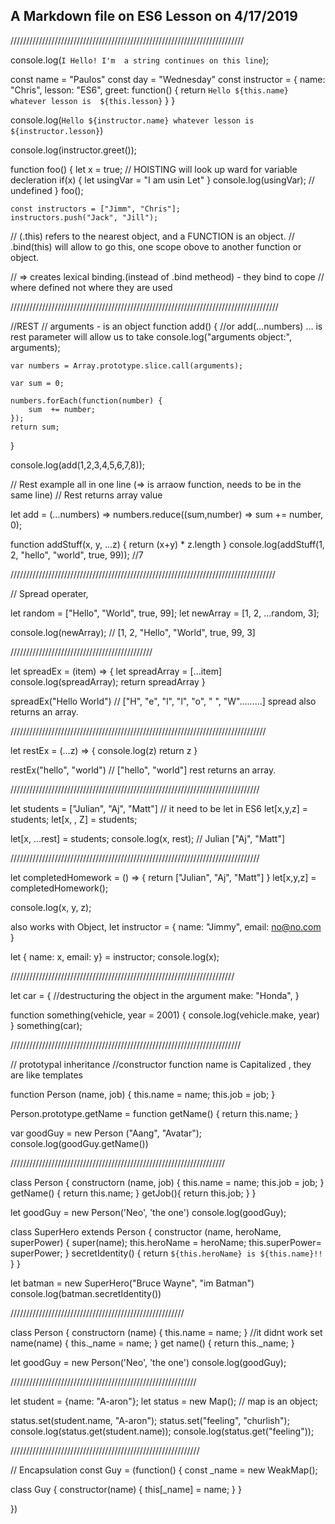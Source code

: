 ##  A Markdown file on ES6 Lesson on 4/17/2019 



//////////////////////////////////////////////////////////////////////////


console.log(`I Hello! I'm  a string
              continues on this line`);

const name = "Paulos"
const day = "Wednesday"
const instructor = {
    name: "Chris",
    lesson: "ES6",
    greet: function() {
        return `Hello ${this.name} whatever lesson is 
        ${this.lesson}`
    } 
}              

console.log(`Hello ${instructor.name} whatever lesson is 
              ${instructor.lesson}`)

console.log(instructor.greet());

function foo() {
    let x = true;   // HOISTING will look up ward for variable decleration
    if(x) {
        let usingVar = "I am usin Let"
    }
    console.log(usingVar); // undefined
}
foo();

    const instructors = ["Jimm", "Chris"];
    instructors.push("Jack", "Jill");


// (.this) refers to the nearest object, and a FUNCTION is an object.
// .bind(this) will allow to go this, one scope obove to another function or object.

// => creates lexical binding.(instead of .bind metheod) - they bind to cope 
//    where defined not where they are used



/////////////////////////////////////////////////////////////////////////////////////

//REST
                            // arguments - is an object 
function add() { //or add(...numbers)    ... is rest parameter will allow us to take 
    console.log("arguments object:", arguments); 

    var numbers = Array.prototype.slice.call(arguments);

    var sum = 0;

    numbers.forEach(function(number) {
        sum  += number;
    });
    return sum;
}

console.log(add(1,2,3,4,5,6,7,8));

// Rest example all in one line (=> is arraow function, needs to be in the same line)
// Rest returns array value

 let add = (...numbers) => numbers.reduce((sum,number) => sum += number, 0);

 function addStuff(x, y, ...z) {
     return (x+y) * z.length
 }
 console.log(addStuff(1, 2, "hello", "world", true, 99)); //7

////////////////////////////////////////////////////////////////////////////////////
 
// Spread operater, 

let random = ["Hello", "World", true, 99];
let newArray = [1, 2, ...random, 3];

console.log(newArray);
// [1, 2, "Hello", "World", true, 99, 3]

/////////////////////////////////////////////

let spreadEx = (item) => {
    let spreadArray = [...item]
    console.log(spreadArray);
    return spreadArray
}

spreadEx("Hello World") // ["H", "e", "l", "l", "o", " ", "W".........] spread also returns an array.




/////////////////////////////////////////////////////////////////////////////////



let restEx = (...z) => {
    console.log(z)
    return z
}

restEx("hello", "world") // ["hello", "world"]   rest returns an array.



///////////////////////////////////////////////////////////////////////////////




let students = ["Julian", "Aj", "Matt"]  // it need to be let in ES6
let[x,y,z] = students;
let[x, , Z] = students;

let[x, ...rest] = students;
console.log(x, rest);    // Julian ["Aj", "Matt"]




///////////////////////////////////////////////////////////////////////////////


let completedHomework = () => {
    return ["Julian", "Aj", "Matt"]
}
let[x,y,z] = completedHomework();

console.log(x, y, z);

also works with Object,
let instructor = {
    name: "Jimmy",
    email: no@no.com
}

let { name: x, email: y}  = instructor;
console.log(x);


///////////////////////////////////////////////////////////////////////



let car = {           //destructuring the object in the argument
    make: "Honda",
}

function something(vehicle, year = 2001) {
    console.log(vehicle.make, year)
}
 something(car);



/////////////////////////////////////////////////////////////////////////



// prototypal inheritance
//constructor function name is Capitalized , they are like templates
 

function Person (name, job) {
     this.name = name;
     this.job = job;
 }

 Person.prototype.getName = function getName() {
     return this.name;
 }

 var goodGuy = new Person ("Aang", "Avatar");
 console.log(goodGuy.getName())
 


 ////////////////////////////////////////////////////////////////////



class Person  {
     constructorn (name, job) {
    this.name = name;
    this.job = job;
     }
     getName() {
         return this.name;
     }
     getJob(){
         return this.job;
     }
}

let goodGuy = new Person('Neo', 'the one')
console.log(goodGuy);

class SuperHero extends Person {
    constructor (name, heroName, superPower) {
        super(name);
        this.heroName = heroName;
        this.superPower= superPower;
    }
    secretIdentity() {
        return `${this.heroName} is ${this.name}!!`
    }
}

let batman = new SuperHero("Bruce Wayne", "im Batman")
console.log(batman.secretIdentity())

///////////////////////////////////////////////////////


class Person  {
   constructorn (name) {
   this.name = name;
    }                              //it didnt work
   set name(name) {
       this._name = name;
   } 
   get name() {
       return this._name;
   }

   let goodGuy = new Person('Neo', 'the one')
   console.log(goodGuy);
   
   

///////////////////////////////////////////////////////////   



let student = {name: "A-aron"};
let status = new Map();      // map is an object;

status.set(student.name, "A-aron");
status.set("feeling", "churlish");
console.log(status.get(student.name));
console.log(status.get("feeling"));



////////////////////////////////////////////////////////////
  
  
  // Encapsulation
const Guy = (function() {
    const _name = new WeakMap();

class Guy {
    constructor(name) {
        this[_name] = name;
    }
}

})   

